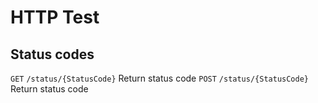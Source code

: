 # HTTP Test

## Status codes
`GET` `/status/{StatusCode}` Return status code
`POST` `/status/{StatusCode}` Return status code
